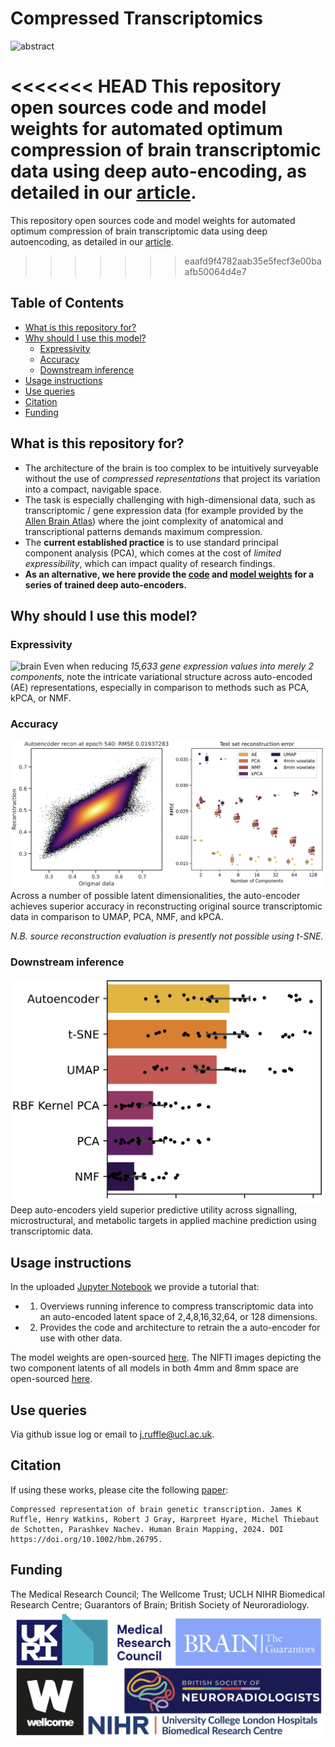 # Compressed Transcriptomics
![abstract](assets/graphical_abstract.png)

<<<<<<< HEAD
This repository open sources code and model weights for automated optimum compression of brain transcriptomic data using deep auto-encoding, as detailed in our [article](https://doi.org/10.1002/hbm.26795).
=======
This repository open sources code and model weights for automated optimum compression of brain transcriptomic data using deep autoencoding, as detailed in our [article](https://doi.org/10.1002/hbm.26795).
>>>>>>> eaafd9f4782aab35e5fecf3e00baafb50064d4e7

## Table of Contents
- [What is this repository for?](#what-is-this-repository-for)
- [Why should I use this model?](#why-should-i-use-this-model)
    - [Expressivity](#expressivity)
    - [Accuracy](#accuracy)
    - [Downstream inference](#downstream-inference)
- [Usage instructions](#usage-instructions)
- [Use queries](#use-queries)
- [Citation](#citation)
- [Funding](#funding)

## What is this repository for?
- The architecture of the brain is too complex to be intuitively surveyable without the use of *compressed representations* that project its variation into a compact, navigable space. 
- The task is especially challenging with high-dimensional data, such as transcriptomic / gene expression data (for example provided by the [Allen Brain Atlas](https://portal.brain-map.org)) where the joint complexity of anatomical and transcriptional patterns demands maximum compression. 
- The **current established practice** is to use standard principal component analysis (PCA), which comes at the cost of *limited expressibility*, which can impact quality of research findings.
- **As an alternative, we here provide the [code](Usage_Tutorial.ipynb) and [model weights](/model_weights) for a series of trained deep auto-encoders.**

## Why should I use this model?
### Expressivity
![brain](assets/brain_figure.png)
Even when reducing *15,633 gene expression values into merely 2 components*, note the intricate variational structure across auto-encoded (AE) representations, especially in comparison to methods such as PCA, kPCA, or NMF.   

### Accuracy
![reconstruction](assets/reconstruction_error.png)
Across a number of possible latent dimensionalities, the auto-encoder achieves superior accuracy in reconstructing original source transcriptomic data in comparison to UMAP, PCA, NMF, and kPCA.

*N.B. source reconstruction evaluation is presently not possible using t-SNE.*

### Downstream inference
![prediction](assets/prediction.png)
Deep auto-encoders yield superior predictive utility across signalling, microstructural, and metabolic targets in applied machine prediction using transcriptomic data. 

## Usage instructions
In the uploaded [Jupyter Notebook](Usage_Tutorial.ipynb) we provide a tutorial that:
- 1. Overviews running inference to compress transcriptomic data into an auto-encoded latent space of 2,4,8,16,32,64, or 128 dimensions.
- 2. Provides the code and architecture to retrain the a auto-encoder for use with other data.

The model weights are open-sourced [here](/model_weights).
The NIFTI images depicting the two component latents of all models in both 4mm and 8mm space are open-sourced [here](/niftis).

## Use queries
Via github issue log or email to j.ruffle@ucl.ac.uk.

## Citation
If using these works, please cite the following [paper](https://doi.org/10.1002/hbm.26795):
```
Compressed representation of brain genetic transcription. James K Ruffle, Henry Watkins, Robert J Gray, Harpreet Hyare, Michel Thiebaut de Schotten, Parashkev Nachev. Human Brain Mapping, 2024. DOI https://doi.org/10.1002/hbm.26795. 
```

## Funding
The Medical Research Council; The Wellcome Trust; UCLH NIHR Biomedical Research Centre; Guarantors of Brain; British Society of Neuroradiology.
![funders](assets/funders.png)
